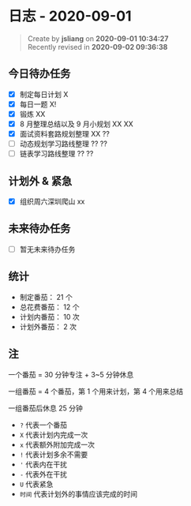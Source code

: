 日志 - 2020-09-01
===

> Create by **jsliang** on **2020-09-01 10:34:27**  
> Recently revised in **2020-09-02 09:36:38**

## 今日待办任务

* [x] 制定每日计划 X
* [x] 每日一题 X!
* [x] 锻炼 XX
* [x] 8 月整理总结以及 9 月小规划 XX XX
* [x] 面试资料套路规划整理 XX ??
* [ ] 动态规划学习路线整理 ?? ??
* [ ] 链表学习路线整理 ?? ??

## 计划外 & 紧急

* [x] 组织周六深圳爬山 xx

## 未来待办任务

* [ ] 暂无未来待办任务

## 统计

* 制定番茄： 21 个
* 总花费番茄： 12 个
* 计划内番茄： 10 次
* 计划外番茄： 2 次

## 注

一个番茄 = 30 分钟专注 + 3~5 分钟休息

一组番茄 = 4 个番茄，第 1 个用来计划，第 4 个用来总结

一组番茄后休息 25 分钟

* `?` 代表一个番茄
* `X` 代表计划内完成一次
* `x` 代表额外附加完成一次
* `!` 代表计划多余不需要
* `'` 代表内在干扰
* `-` 代表外在干扰
* `U` 代表紧急
* `时间` 代表计划外的事情应该完成的时间
